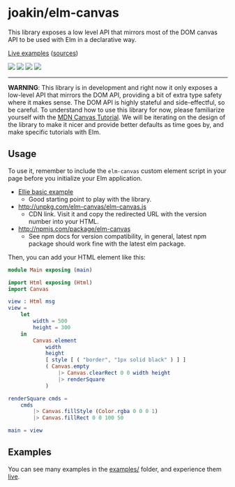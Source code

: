 # joakin/elm-canvas

This library exposes a low level API that mirrors most of the DOM canvas API to
be used with Elm in a declarative way.

[Live examples](https://joakin.github.io/elm-canvas)
([sources](https://github.com/joakin/elm-canvas/tree/master/examples))

![](https://joakin.github.io/elm-canvas/animated-grid.png)
![](https://joakin.github.io/elm-canvas/dynamic-particles.png)
![](https://joakin.github.io/elm-canvas/circle-packing.png)
![](https://joakin.github.io/elm-canvas/trees.png)

---

**WARNING**: This library is in development and right now it only exposes a
low-level API that mirrors the DOM API, providing a bit of extra type safety
where it makes sense. The DOM API is highly stateful and side-effectful, so be
careful. To understand how to use this library for now, please familiarize
yourself with the
[MDN Canvas Tutorial](https://developer.mozilla.org/en-US/docs/Web/API/Canvas_API/Tutorial).
We will be iterating on the design of the library to make it nicer and provide
better defaults as time goes by, and make specific tutorials with Elm.

## Usage

To use it, remember to include the `elm-canvas` custom element script in your
page before you initialize your Elm application.

- [Ellie basic example](https://ellie-app.com/38zhvnLGCKMa1)
  - Good starting point to play with the library.
- <http://unpkg.com/elm-canvas/elm-canvas.js>
  - CDN link. Visit it and copy the redirected URL with the version number into
    your HTML.
- <http://npmjs.com/package/elm-canvas>
  - See npm docs for version compatibility, in general, latest npm package
    should work fine with the latest elm package.

Then, you can add your HTML element like this:

```elm
module Main exposing (main)

import Html exposing (Html)
import Canvas

view : Html msg
view =
    let
        width = 500
        height = 300
    in
        Canvas.element
            width
            height
            [ style [ ( "border", "1px solid black" ) ] ]
            ( Canvas.empty
                |> Canvas.clearRect 0 0 width height
                |> renderSquare
            )

renderSquare cmds =
    cmds
        |> Canvas.fillStyle (Color.rgba 0 0 0 1)
        |> Canvas.fillRect 0 0 100 50

main = view
```

## Examples

You can see many examples in the
[examples/](https://github.com/joakin/elm-canvas/tree/master/examples) folder,
and experience them [live](https://joakin.github.io/elm-canvas).

```

```
